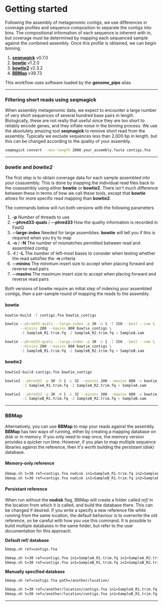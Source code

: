 # Getting started

Following the assembly of metagenomic contigs, we use differences in coverage profiles and sequence composition to separate the contigs into bins. The compositional information of each sequence is inherent with in, but coverage must be determined by mapping each sequenced sample against the combined assembly. Once this profile is obtained, we can begin binning.

1. [**seqmagick**](https://fhcrc.github.io/seqmagick/) v0.7.0
1. [**bowtie**](http://bowtie-bio.sourceforge.net/index.shtml) v1.2.0
1. [**bowtie2**](http://bowtie-bio.sourceforge.net/bowtie2/index.shtml) v2.3.2
1. [**BBMap**](https://jgi.doe.gov/data-and-tools/bbtools/bb-tools-user-guide/bbmap-guide/) v39.73

This workflow uses software loaded by the **genome_pipe** alias.

----

### Filtering short reads using seqmagick

When assembly metagenomic data, we expect to encounter a large number of very short sequences of several hundred base pairs in length. Biologically, these are not really that useful since they are too short to reliably encode genes, and they inflate noise in the binning process. We use the absolutely amazing tool **seqmagick** to remove short read from the assembly. Typically we exclude sequences less than 2,000 bp in length, but this can be changed according to the quality of your assembly.

```bash
seqmagick convert --min-length 2000 your_assembly.fasta contigs.fna
```

----

### *bowtie* and *bowtie2*

The first step is to obtain coverage data for each sample assembled into your coassembly. This is done by mapping the individual read files back to the coassembly using either **bowtie** or **bowtie2**. There isn't much difference between these in terms of how we call these tools, except that **bowtie** allows for more specific read mapping than **bowtie2**.

The commands below will run both versions with the following parameters

1. **-p** Number of threads to use
1. **--phred33-quals** / **--phred33** How the quality information is recorded in FastQ
1. **--large-index** Needed for large assemblies. **bowtie** will tell you if this is required when you try to map
1. **-n** / **-N** The number of mismatches permitted between read and assembled contig
1. **-l** / **-L** The number of left-most bases to consider when testing whether the read satisfies the **-n** criteria
1. **--minins** The minimum insert size to accept when placing forward and reverse read pairs
1. **--maxins** The maximum insert size to accept when placing forward and reverse read pairs

Both versions of bowtie require an initial step of indexing your assembled contigs, then a per-sample round of mapping the reads to the assembly.

#### bowtie

```bash
bowtie-build -f contigs.fna bowtie_contigs

bowtie --phred33-quals --large-index -p 30 -n 1 -l 150 --best --sam \
       --minins 200 --maxins 800 bowtie_contigs \
       -1 SampleA_R1.trim.fq -2 SampleA_R2.trim.fq > SampleA.sam

bowtie --phred33-quals --large-index -p 30 -n 1 -l 150 --best --sam \
       --minins 200 --maxins 800 bowtie_contigs \
       -1 SampleB_R1.trim.fq -2 SampleB_R2.trim.fq > SampleB.sam
```

#### bowtie2

```bash
bowtie2-build contigs.fna bowtie_contigs

bowtie2 --phred33 -p 30 -N 1 -L 32 --minins 200 --maxins 800 -x bowtie_contigs \
        -1 SampleA_R1.trim.fq -2 SampleA_R2.trim.fq > SampleA.sam

bowtie2 --phred33 -p 30 -N 1 -L 32 --minins 200 --maxins 800 -x bowtie_contigs \
        -1 SampleB_R1.trim.fq -2 SampleB_R2.trim.fq > SampleB.sam
```

----

### BBMap

Alternatively, you can use **BBMap** to map your reads against the assembly. **BBMap** has two ways of running, either by creating a mapping database on disk or in memory. If you only need to map once, the memory version provides a quicker run time. However, if you plan to map multiple sequence libraries against the reference, then it's worth building the persistant (disk) database.

#### Memory-only reference

```bash
bbmap.sh t=30 ref=contigs.fna nodisk in1=SampleA_R1.trim.fq in2=SampleA_R2.trim.fq out=SampleA.sam
bbmap.sh t=30 ref=contigs.fna nodisk in1=SampleB_R1.trim.fq in2=SampleB_R2.trim.fq out=SampleB.sam
```

#### Persistant reference

When run without the **nodisk** flag, BBMap will create a folder called *ref/* in the location from which it is called, and build the database there. This can be changed if desired. If you write a specify a new reference file while running from the same location, the default behaviour is to overwrite the old reference, so be careful with how you use this command. It is possible to build multiple databases in the same folder, but refer to the user documentation for this approach.

**Default ref/ database**

```bash
bbmap.sh ref=contigs.fna

bbmap.sh t=30 ref=contigs.fna in1=SampleA_R1.trim.fq in2=SampleA_R2.trim.fq out=SampleA.sam
bbmap.sh t=30 ref=contigs.fna in1=SampleB_R1.trim.fq in2=SampleB_R2.trim.fq out=SampleB.sam
```

**Manually specified database**

```bash
bbmap.sh ref=contigs.fna path=/another/location/

bbmap.sh t=30 ref=/another/location/contigs.fna in1=SampleA_R1.trim.fq in2=SampleA_R2.trim.fq out=SampleA.sam
bbmap.sh t=30 ref=/another/location/contigs.fna in1=SampleB_R1.trim.fq in2=SampleB_R2.trim.fq out=SampleB.sam
```

----
